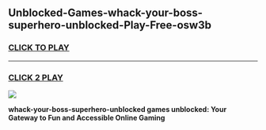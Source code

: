 
## Unblocked-Games-whack-your-boss-superhero-unblocked-Play-Free-osw3b
<h3>
<a href="https://premium76.site?title=whack-your-boss-superhero-unblocked&ref=19M">CLICK TO PLAY</a></h3>
<hr>

<h3>
<a href="https://premium76.site?title=whack-your-boss-superhero-unblocked&ref=19M">CLICK 2 PLAY</a>
  
</h3>

<a href="https://premium76.site?title=whack-your-boss-superhero-unblocked&ref=19M"><img src="https://clearcache.store/games.png"></a>


**whack-your-boss-superhero-unblocked games unblocked: Your Gateway to Fun and Accessible Online Gaming**
